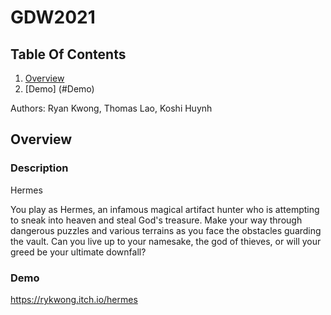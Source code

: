 # GDW2021
## Table Of Contents
1. [Overview](#Overview)
2. [Demo] (#Demo)

Authors: Ryan Kwong, Thomas Lao, Koshi Huynh

## Overview
### Description

Hermes

You play as Hermes, an infamous magical artifact hunter who is attempting to sneak into heaven and steal God's treasure. 
Make your way through dangerous puzzles and various terrains as you face the obstacles guarding the vault. 
Can you live up to your namesake, the god of thieves, or will your greed be your ultimate downfall?  

### Demo

https://rykwong.itch.io/hermes


